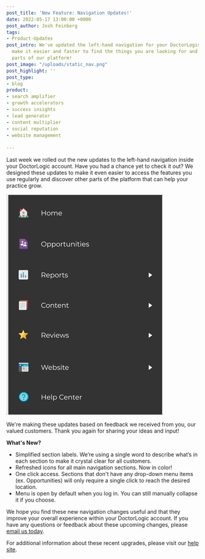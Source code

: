 ```yaml
---
post_title: 'New Feature: Navigation Updates!'
date: 2022-05-17 13:00:00 +0000
post_author: Josh Feinberg
tags:
- Product-Updates
post_intro: We've updated the left-hand navigation for your DoctorLogic account to
  make it easier and faster to find the things you are looking for and discover new
  parts of our platform!
post_image: "/uploads/static_nav.png"
post_highlight: ''
post_type:
- blog
product:
- search amplifier
- growth accelerators
- success insights
- lead generator
- content multiplier
- social reputation
- website management

---
```

Last week we rolled out the new updates to the left-hand navigation inside your DoctorLogic account. Have you had a chance yet to check it out? We designed these updates to make it even easier to access the features you use regularly and discover other parts of the platform that can help your practice grow.

![](/uploads/admin_nav_animate.gif)

We're making these updates based on feedback we received from you, our valued customers. Thank you again for sharing your ideas and input!

**What's New?**

* Simplified section labels. We’re using a single word to describe what’s in each section to make it crystal clear for all customers.
* Refreshed icons for all main navigation sections. Now in color!
* One click access. Sections that don't have any drop-down menu items (ex. Opportunities) will only require a single click to reach the desired location.
* Menu is open by default when you log in. You can still manually collapse it if you choose.

We hope you find these new navigation changes useful and that they improve your overall experience within your DoctorLogic account. If you have any questions or feedback about these upcoming changes, please [email us today](success@doctorlogic.com).

For additional information about these recent upgrades, please visit our [help site](https://help.doctorlogic.com/docs/apps/the-new-admin-portal-navigation).